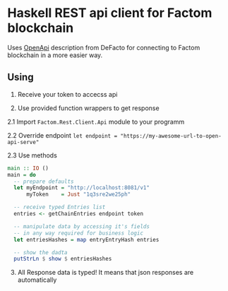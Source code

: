 # Haskell REST api client for Factom blockchain

Uses [OpenApi](https://docs.openapi.de-facto.pro/api-sdks) description from DeFacto for connecting to Factom blockchain in a more easier way.


## Using

1. Receive your token to accecss api

2. Use provided function wrappers to get response

2.1 Import `Factom.Rest.Client.Api` module to your programm

2.2 Override endpoint `let endpoint = "https://my-awesome-url-to-open-api-serve"`

2.3 Use methods
```haskell
main :: IO ()
main = do
  -- prepare defaults
  let myEndpoint = "http://localhost:8081/v1"
      myToken    = Just "1q3sre2we25ph"

  -- receive typed Entries list
  entries <- getChainEntries endpoint token

  -- manipulate data by accessing it's fields
  -- in any way required for business logic
  let entriesHashes = map entryEntryHash entries

  -- show the dadta
  putStrLn $ show $ entriesHashes

```

3. All Response data is typed! It means that json responses are automatically
